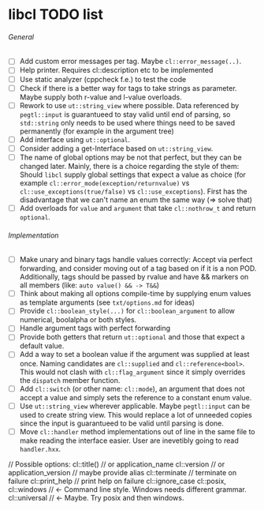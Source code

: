 # libcl TODO list

###### General
- [ ] Add custom error messages per tag. Maybe `cl::error_message(..)`.
- [ ] Help printer. Requires cl::description etc to be implemented
- [ ] Use static analyzer (cppcheck f.e.) to test the code
- [ ] Check if there is a better way for tags to take strings as parameter. Maybe supply both r-value and l-value overloads.
- [ ] Rework to use `ut::string_view` where possible. Data referenced by `pegtl::input` is guarantueed to stay valid until end of parsing, so `std::string` only needs to be used where things need to be saved permanently (for example in the argument tree) 
- [ ] Add interface using `ut::optional`.
- [ ] Consider adding a get-Interface based on `ut::string_view`.
- [ ] The name of global options may be not that perfect, but they can be changed later. Mainly, there is a choice regarding the style of them: Should `libcl` supply global settings that expect a value as choice (for example `cl::error_mode(exception/returnvalue)` vs `cl::use_exceptions(true/false)`  vs `cl::use_exceptions`). First has the disadvantage that we can't name an enum the same way (=> solve that)
- [ ] Add overloads for `value` and `argument` that take `cl::nothrow_t` and return `optional`.

###### Implementation
- [ ] Make unary and binary tags handle values correctly: Accept via perfect forwarding, and consider moving out of a tag based on if it is a non POD. Additionally, tags should be passed by rvalue and have && markers on all members (like: `auto value() && -> T&&`)
- [ ] Think about making all options compile-time by supplying enum values as template arguments (see `txt/options.md` for ideas)
- [ ] Provide `cl::boolean_style(...)`  for `cl::boolean_argument` to allow numerical, boolalpha or both styles.
- [ ] Handle argument tags with perfect forwarding
- [ ] Provide both getters that return `ut::optional` and those that expect a default value.
- [ ] Add a way to set a boolean value if the argument was supplied at least once. Naming candidates are `cl::supplied` and `cl::reference<bool>`. This would not clash with `cl::flag_argument` since it simply overrides the `dispatch` member function.
- [ ] Add `cl::switch` (or other name: `cl::mode`), an argument that does not accept a value and simply sets the reference to a constant enum value.
- [ ] Use `ut::string_view` wherever applicable. Maybe `pegtl::input` can be used to create string view. This would replace a lot of unneeded copies since the input is guarantueed to be valid until parsing is done.
- [ ] Move `cl::handler` method implementations out of line in the same file to make reading the interface easier. User are inevetibly going to read `handler.hxx`.

// Possible options:
cl::title() // or application_name
cl::version // or application_version  // maybe provide alias
cl::terminate // terminate on failure
cl::print_help // print help on failure
cl::ignore_case
cl::posix, cl::windows // <- Command line style. Windows needs different grammar.
cl::universal // <- Maybe. Try posix and then windows.

```


